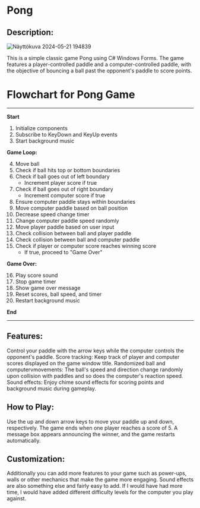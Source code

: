 # Pong
## Description:

![Näyttökuva 2024-05-21 194839](https://github.com/jadentiger/Pong/assets/163397461/d93b6288-1962-496e-a313-8ab0f1082e12)

This is a simple classic game Pong using C# Windows Forms. The game features a player-controlled paddle and a computer-controlled paddle, with the objective of bouncing a ball past the opponent's paddle to score points.

# Flowchart for Pong Game

---

**Start**

1. Initialize components
2. Subscribe to KeyDown and KeyUp events
3. Start background music

**Game Loop:**

4. Move ball
5. Check if ball hits top or bottom boundaries
6. Check if ball goes out of left boundary
    - Increment player score if true
7. Check if ball goes out of right boundary
    - Increment computer score if true
8. Ensure computer paddle stays within boundaries
9. Move computer paddle based on ball position
10. Decrease speed change timer
11. Change computer paddle speed randomly
12. Move player paddle based on user input
13. Check collision between ball and player paddle
14. Check collision between ball and computer paddle
15. Check if player or computer score reaches winning score
    - If true, proceed to "Game Over"

**Game Over:**

16. Play score sound
17. Stop game timer
18. Show game over message
19. Reset scores, ball speed, and timer
20. Restart background music

**End**

---

## Features:

Control your paddle with the arrow keys while the computer controls the opponent's paddle.
Score tracking: Keep track of player and computer scores displayed on the game window title.
Randomized ball and computervmovements: The ball's speed and direction change randomly upon collision with paddles and so does the computer's reaction speed.
Sound effects: Enjoy chime sound effects for scoring points and background music during gameplay.

## How to Play:

Use the up and down arrow keys to move your paddle up and down, respectively.
The game ends when one player reaches a score of 5.
A message box appears announcing the winner, and the game restarts automatically.

## Customization:

Additionally you can add more features to your game such as power-ups, walls or other mechanics that make the game more engaging. Sound effects are also something else and fairly easy to add. If I would have had more time, I would have added different difficulty levels for the computer you play against.
